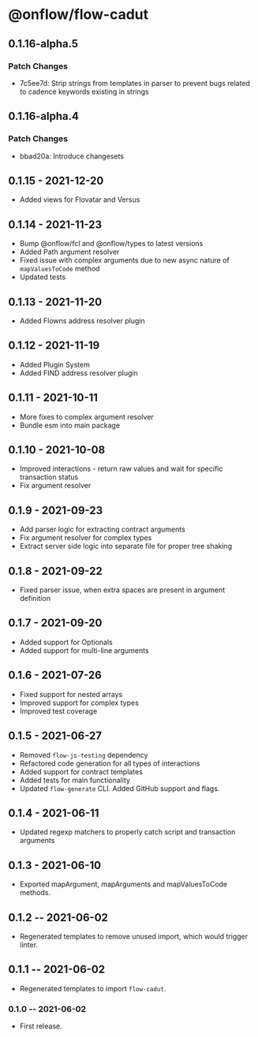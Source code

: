 # @onflow/flow-cadut

## 0.1.16-alpha.5

### Patch Changes

- 7c5ee7d: Strip strings from templates in parser to prevent bugs related to cadence keywords existing in strings

## 0.1.16-alpha.4

### Patch Changes

- bbad20a: Introduce changesets

## 0.1.15 - 2021-12-20

- Added views for Flovatar and Versus

## 0.1.14 - 2021-11-23

- Bump @onflow/fcl and @onflow/types to latest versions
- Added Path argument resolver
- Fixed issue with complex arguments due to new async nature of `mapValuesToCode` method
- Updated tests

## 0.1.13 - 2021-11-20

- Added Flowns address resolver plugin

## 0.1.12 - 2021-11-19

- Added Plugin System
- Added FIND address resolver plugin

## 0.1.11 - 2021-10-11

- More fixes to complex argument resolver
- Bundle esm into main package

## 0.1.10 - 2021-10-08

- Improved interactions - return raw values and wait for specific transaction status
- Fix argument resolver

## 0.1.9 - 2021-09-23

- Add parser logic for extracting contract arguments
- Fix argument resolver for complex types
- Extract server side logic into separate file for proper tree shaking

## 0.1.8 - 2021-09-22

- Fixed parser issue, when extra spaces are present in argument definition

## 0.1.7 - 2021-09-20

- Added support for Optionals
- Added support for multi-line arguments

## 0.1.6 - 2021-07-26

- Fixed support for nested arrays
- Improved support for complex types
- Improved test coverage

## 0.1.5 - 2021-06-27

- Removed `flow-js-testing` dependency
- Refactored code generation for all types of interactions
- Added support for contract templates
- Added tests for main functionality
- Updated `flow-generate` CLI. Added GitHub support and flags.

## 0.1.4 - 2021-06-11

- Updated regexp matchers to properly catch script and transaction arguments

## 0.1.3 - 2021-06-10

- Exported mapArgument, mapArguments and mapValuesToCode methods.

## 0.1.2 -- 2021-06-02

- Regenerated templates to remove unused import, which would trigger linter.

## 0.1.1 -- 2021-06-02

- Regenerated templates to import `flow-cadut`.

### 0.1.0 -- 2021-06-02

- First release.
